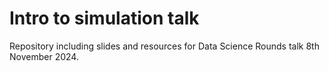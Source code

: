 # Intro to simulation talk

Repository including slides and resources for Data Science Rounds talk 
8th November 2024.